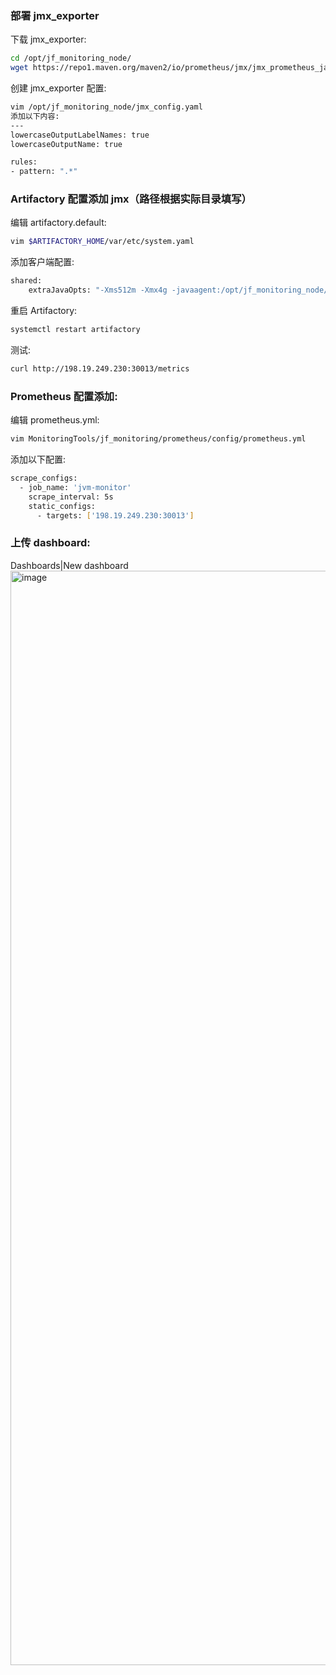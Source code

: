 ### 部署 jmx_exporter
下载 jmx_exporter:
```bash
cd /opt/jf_monitoring_node/
wget https://repo1.maven.org/maven2/io/prometheus/jmx/jmx_prometheus_javaagent/0.17.2/jmx_prometheus_javaagent-0.17.2.jar
```
创建 jmx_exporter 配置:
```bash
vim /opt/jf_monitoring_node/jmx_config.yaml
添加以下内容:
---
lowercaseOutputLabelNames: true
lowercaseOutputName: true

rules:
- pattern: ".*"
```

### Artifactory 配置添加 jmx（路径根据实际目录填写）
编辑 artifactory.default:
```bash
vim $ARTIFACTORY_HOME/var/etc/system.yaml
```
添加客户端配置:
```bash
shared:
    extraJavaOpts: "-Xms512m -Xmx4g -javaagent:/opt/jf_monitoring_node/jmx_prometheus_javaagent-0.17.2.jar=30013:/opt/jf_monitoring_node/jmx_config.yaml"
```
重启 Artifactory:
```bash
systemctl restart artifactory
```
测试:
```bash
curl http://198.19.249.230:30013/metrics
```

### Prometheus 配置添加:
编辑 prometheus.yml:
```bash
vim MonitoringTools/jf_monitoring/prometheus/config/prometheus.yml
```
添加以下配置:
```bash
scrape_configs:
  - job_name: 'jvm-monitor'
    scrape_interval: 5s
    static_configs:
      - targets: ['198.19.249.230:30013']
```

### 上传 dashboard:
Dashboards|New dashboard
<img width="1751" alt="image" src="https://github.com/gyzong1/MonitoringTools/blob/46d0406db252c16e87bebc5db3524ac9d4dae616/JVM%20%E7%9B%91%E6%8E%A7/images/jvm_dashboard.png">

